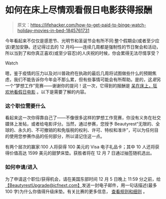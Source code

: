 # 如何在床上尽情观看假日电影获得报酬

> 原文：<https://lifehacker.com/how-to-get-paid-to-binge-watch-holiday-movies-in-bed-1845761731>

今年看起来不仅仅是感恩节、光明节和圣诞节会有所不同:整个假期会(或者至少应该)更加安静。还记得过去的 12 月吗——连续几周都是强制性的节日聚会和活动，所以当到了和你真正喜欢(或至少容忍)的人庆祝的时候，你会累得无法尽情享受？

Watch

嗯，鉴于疫情的压力以及对川普政府在执政的最后几周将试图做些什么的预期焦虑，我们不能告诉你今年会不那么累，但有些事情可能会有所帮助。是的，这*是*另一个“梦想工作”竞赛——谢谢你的提问！这一次，它得到的报酬是 [呆在床上，狂欢地看假日电影](https://www.beautyrest.com/firstclassupgrade/) 。以下是需要了解的内容。

### 这个职位需要什么

看起来这一次你得靠自己了——不像很多这样的梦想工作竞赛，你没有义务在社交媒体上发帖，或者给电影评分。当然，通过参赛，您授予 Beautyrest“无限的、全球的、永久的、不可撤销的和免版税的权利、许可、特权和准许”，可以为任何目的使用您参赛作品的任何部分，所以请记住这一点。

有两个层次的赢家:100 人将获得 100 美元的 Visa 电子礼品卡；其中 10 人还将获得价值高达 1599 美元的甜梦床垫。获胜者将在 12 月 7 日通过抽签随机选出。

### 如何申请/进入

为了申请这个职位/获得机会，请在美国东部时间 12 月 5 日晚上 11:59 分之前，给[【BeautyrestUpgrade@icfnext.com】](mailto:BeautyrestUpgrade@icfnext.com)发送一封电子邮件，用一句话描述(最多 100 字)为什么你值得升级床垫。有关比赛的更多信息， [查看规则和细则](https://www.beautyrest.com/firstclassupgrade/) 。